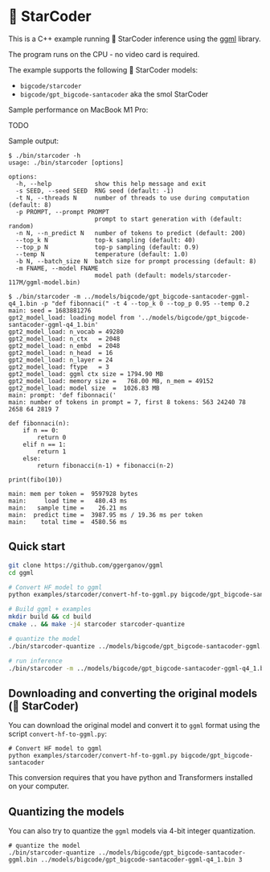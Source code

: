 # 💫 StarCoder

This is a C++ example running 💫 StarCoder inference using the [ggml](https://github.com/ggerganov/ggml) library.

The program runs on the CPU - no video card is required.

The example supports the following 💫 StarCoder models:

- `bigcode/starcoder`
- `bigcode/gpt_bigcode-santacoder` aka the smol StarCoder

Sample performance on MacBook M1 Pro:

TODO


Sample output:

```
$ ./bin/starcoder -h
usage: ./bin/starcoder [options]

options:
  -h, --help            show this help message and exit
  -s SEED, --seed SEED  RNG seed (default: -1)
  -t N, --threads N     number of threads to use during computation (default: 8)
  -p PROMPT, --prompt PROMPT
                        prompt to start generation with (default: random)
  -n N, --n_predict N   number of tokens to predict (default: 200)
  --top_k N             top-k sampling (default: 40)
  --top_p N             top-p sampling (default: 0.9)
  --temp N              temperature (default: 1.0)
  -b N, --batch_size N  batch size for prompt processing (default: 8)
  -m FNAME, --model FNAME
                        model path (default: models/starcoder-117M/ggml-model.bin)

$ ./bin/starcoder -m ../models/bigcode/gpt_bigcode-santacoder-ggml-q4_1.bin -p "def fibonnaci(" -t 4 --top_k 0 --top_p 0.95 --temp 0.2      
main: seed = 1683881276
gpt2_model_load: loading model from '../models/bigcode/gpt_bigcode-santacoder-ggml-q4_1.bin'
gpt2_model_load: n_vocab = 49280
gpt2_model_load: n_ctx   = 2048
gpt2_model_load: n_embd  = 2048
gpt2_model_load: n_head  = 16
gpt2_model_load: n_layer = 24
gpt2_model_load: ftype   = 3
gpt2_model_load: ggml ctx size = 1794.90 MB
gpt2_model_load: memory size =   768.00 MB, n_mem = 49152
gpt2_model_load: model size  =  1026.83 MB
main: prompt: 'def fibonnaci('
main: number of tokens in prompt = 7, first 8 tokens: 563 24240 78 2658 64 2819 7 

def fibonnaci(n):
    if n == 0:
        return 0
    elif n == 1:
        return 1
    else:
        return fibonacci(n-1) + fibonacci(n-2)

print(fibo(10))

main: mem per token =  9597928 bytes
main:     load time =   480.43 ms
main:   sample time =    26.21 ms
main:  predict time =  3987.95 ms / 19.36 ms per token
main:    total time =  4580.56 ms
```

## Quick start
```bash
git clone https://github.com/ggerganov/ggml
cd ggml

# Convert HF model to ggml
python examples/starcoder/convert-hf-to-ggml.py bigcode/gpt_bigcode-santacoder

# Build ggml + examples
mkdir build && cd build
cmake .. && make -j4 starcoder starcoder-quantize

# quantize the model
./bin/starcoder-quantize ../models/bigcode/gpt_bigcode-santacoder-ggml.bin ../models/bigcode/gpt_bigcode-santacoder-ggml-q4_1.bin 3

# run inference
./bin/starcoder -m ../models/bigcode/gpt_bigcode-santacoder-ggml-q4_1.bin -p "def fibonnaci(" --top_k 0 --top_p 0.95 --temp 0.2
```


## Downloading and converting the original models (💫 StarCoder)

You can download the original model and convert it to `ggml` format using the script `convert-hf-to-ggml.py`:

```
# Convert HF model to ggml
python examples/starcoder/convert-hf-to-ggml.py bigcode/gpt_bigcode-santacoder
```

This conversion requires that you have python and Transformers installed on your computer.

## Quantizing the models

You can also try to quantize the `ggml` models via 4-bit integer quantization.

```
# quantize the model
./bin/starcoder-quantize ../models/bigcode/gpt_bigcode-santacoder-ggml.bin ../models/bigcode/gpt_bigcode-santacoder-ggml-q4_1.bin 3
```
